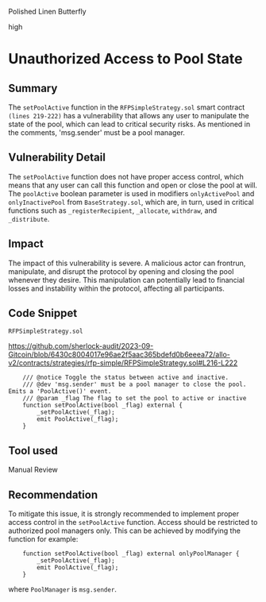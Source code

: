 Polished Linen Butterfly

high

# Unauthorized Access to Pool State
## Summary

The `setPoolActive` function in the `RFPSimpleStrategy.sol` smart contract `(lines 219-222)` has a vulnerability that allows any user to manipulate the state of the pool, which can lead to critical security risks. As mentioned in the comments, 'msg.sender' must be a pool manager.

## Vulnerability Detail

The `setPoolActive` function does not have proper access control, which means that any user can call this function and open or close the pool at will. The `poolActive` boolean parameter is used in modifiers `onlyActivePool` and `onlyInactivePool` from `BaseStrategy.sol`, which are, in turn, used in critical functions such as `_registerRecipient`, `_allocate`, `withdraw`, and `_distribute`.

## Impact

The impact of this vulnerability is severe. A malicious actor can frontrun, manipulate, and disrupt the protocol by opening and closing the pool whenever they desire. This manipulation can potentially lead to financial losses and instability within the protocol, affecting all participants.

## Code Snippet

`RFPSimpleStrategy.sol`

https://github.com/sherlock-audit/2023-09-Gitcoin/blob/6430c8004017e96ae2f5aac365bdefd0b6eeea72/allo-v2/contracts/strategies/rfp-simple/RFPSimpleStrategy.sol#L216-L222

```solidity
    /// @notice Toggle the status between active and inactive.
    /// @dev 'msg.sender' must be a pool manager to close the pool. Emits a 'PoolActive()' event.
    /// @param _flag The flag to set the pool to active or inactive
    function setPoolActive(bool _flag) external {
        _setPoolActive(_flag);
        emit PoolActive(_flag);
    }
```

## Tool used

Manual Review

## Recommendation

To mitigate this issue, it is strongly recommended to implement proper access control in the `setPoolActive` function. Access should be restricted to authorized pool managers only. This can be achieved by modifying the function for example:

```solidity
    function setPoolActive(bool _flag) external onlyPoolManager {
        _setPoolActive(_flag);
        emit PoolActive(_flag);
    }
```

where `PoolManager` is `msg.sender`.
